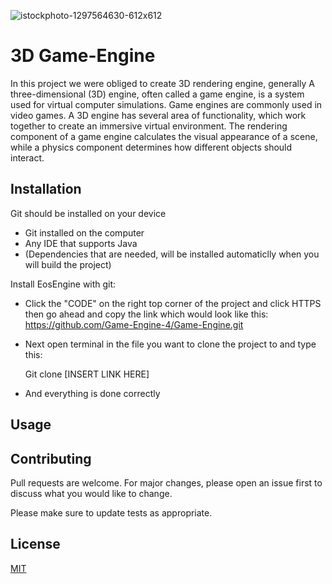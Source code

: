 ![istockphoto-1297564630-612x612](https://user-images.githubusercontent.com/73776293/174305847-bfb3745c-7e5f-4dc5-835c-d60f51d32ec0.jpg)

# 3D Game-Engine

In this project we were obliged to create 3D rendering engine, generally A three-dimensional (3D) engine, often called a game engine, is a system used for virtual computer simulations. Game engines are commonly used in video games. A 3D engine has several area of functionality, which work together to create an immersive virtual environment. The rendering component of a game engine calculates the visual appearance of a scene, while a physics component determines how different objects should interact.

## Installation
Git should be installed on your device

* Git installed on the computer
* Any IDE that supports Java
* (Dependencies that are needed, will be installed automaticlly when you will build the project)

Install EosEngine with git:

* Click the "CODE" on the right top corner of the project and click HTTPS then go ahead and copy the link which would look like this: 
  https://github.com/Game-Engine-4/Game-Engine.git
* Next open terminal in the file you want to clone the project to and type this:

  Git clone [INSERT LINK HERE]
  
* And everything is done correctly

## Usage


## Contributing
Pull requests are welcome. For major changes, please open an issue first to discuss what you would like to change.

Please make sure to update tests as appropriate.

## License
[MIT](https://choosealicense.com/licenses/mit/)
